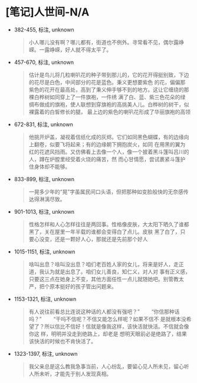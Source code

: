 # [笔记]人世间-N/A


-   382-455, 标注, unknown

    > 小人哪儿没有啊？哪儿都有，街道也不例外。寻常看不见，偶尔露峥嵘。一露峥嵘，好人就不得太平了。

-   457-670, 标注, unknown

    > 估计是鸟儿将几粒喇叭花的种子带到那儿的，它的花开得挺别致，下边的花尽是白色，中间部分的花是蓝色。秉义更想要紫色
    > 的花，偏偏那 紫色的花开在最高处，高到了秉义伸手够不到的地方。这让它缠绕的那棵白桦树如同穿上了一件旗袍，一件绣
    > 满了白、蓝、紫三色花朵的绿 绸布做成的旗袍，使人联想到穿旗袍的高挑美人儿。白桦树的树干，似裸露着的白皙修长的腿，
    > 最上边的紫色的喇叭花形成了华丽旗袍的高领

-   672-831, 标注, unknown

    > 他挑开炉盖，凝视着信纸化成的灰烬。它们如同黑色蝴蝶，有的边缘向上翻卷，似要飞将起来；有的边缘朝下拥抱炭火，如同
    > 在用黑的翼为 红的花遮风挡雨。又仿佛看上去像一个人，像一个披着黑斗篷叫吕川的人，蹲在炉膛里经受着火烧的痛苦，然
    > 而心甘情愿，尝试裹紧斗篷护 住身体却不能够。

-   833-899, 标注, unknown

    > 一晃多少年的“晃”字虽属民间口头语，但把那种如变脸般快的无奈感传达得淋漓尽致。

-   901-1013, 标注, unknown

    > 性格怎样和人心怎样往往是两回事。性格像皮肤，大太阳下晒久了谁都黑了，关在屋里一年半载的谁都会变得白了点儿。皮肤
    > 黑了白了，只 要心没变，还是一颗好人心，那就还是先前那个好人

-   1015-1151, 标注, unknown

    > 啥叫出息？啥叫没出息？咱们老百姓人家的女儿，将来是好人，走正道，我认为就是出息了。咱们女儿善良，知仁义，对人对
    > 事有正义感， 只要这三点在她身上不变，其他方面任性一点儿就随她吧。别管教太严，把个原本挺好的孩子管出问题来。

-   1153-1321, 标注, unknown

    > 有人说往前看总比连说这种话的人都没有强吧？” 　　“你信那种话吗？” 　　“干吗不信呢？不信又能怎么样呢？如果不信不
    > 是就根本没希望了？所以信比不信好！信就是像我这样，该快活就快活。不信就会像你这 样，明明并没走到绝路上，却老是
    > 想明天眼前必是绝路了，结果该快活的时候也不肯快活了。

-   1323-1397, 标注, unknown

    > 我父亲总是这么教我急事当前，人心纷乱，要留心见人所未见，留心听人所未听，才能先于别人发现真相。

